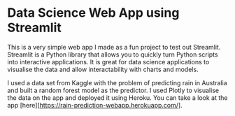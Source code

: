 # Data Science Web App using Streamlit
This is a very simple web app I made as a fun project to test out Streamlit. Streamlit is a Python library that allows you to quickly turn Python scripts into interactive applications. It is great for data science applications to visualise the data and allow interactability with charts and models.

I used a data set from Kaggle with the problem of predicting rain in Australia and built a random forest model as the predictor. I used Plotly to visualise the data on the app and deployed it using Heroku. You can take a look at the app [here][https://rain-prediction-webapp.herokuapp.com/].
